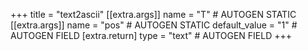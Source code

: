 +++
title = "text2ascii"
[[extra.args]]
name = "T" # AUTOGEN STATIC
[[extra.args]]
name = "pos" # AUTOGEN STATIC
default_value = "1" # AUTOGEN FIELD
[extra.return]
type = "text" # AUTOGEN FIELD
+++